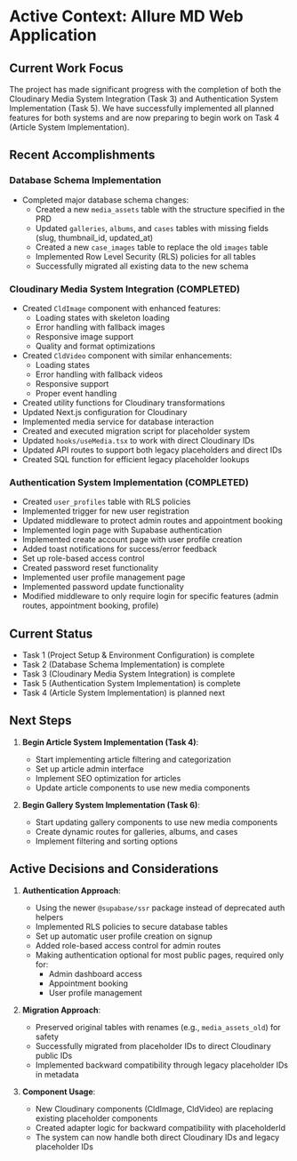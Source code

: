 # Active Context: Allure MD Web Application

## Current Work Focus

The project has made significant progress with the completion of both the Cloudinary Media System Integration (Task 3) and Authentication System Implementation (Task 5). We have successfully implemented all planned features for both systems and are now preparing to begin work on Task 4 (Article System Implementation).

## Recent Accomplishments

### Database Schema Implementation
- Completed major database schema changes:
  - Created a new `media_assets` table with the structure specified in the PRD
  - Updated `galleries`, `albums`, and `cases` tables with missing fields (slug, thumbnail_id, updated_at)
  - Created a new `case_images` table to replace the old `images` table
  - Implemented Row Level Security (RLS) policies for all tables
  - Successfully migrated all existing data to the new schema

### Cloudinary Media System Integration (COMPLETED)
- Created `CldImage` component with enhanced features:
  - Loading states with skeleton loading
  - Error handling with fallback images
  - Responsive image support
  - Quality and format optimizations
- Created `CldVideo` component with similar enhancements:
  - Loading states
  - Error handling with fallback videos
  - Responsive support
  - Proper event handling
- Created utility functions for Cloudinary transformations
- Updated Next.js configuration for Cloudinary
- Implemented media service for database interaction
- Created and executed migration script for placeholder system
- Updated `hooks/useMedia.tsx` to work with direct Cloudinary IDs
- Updated API routes to support both legacy placeholders and direct IDs
- Created SQL function for efficient legacy placeholder lookups

### Authentication System Implementation (COMPLETED)
- Created `user_profiles` table with RLS policies
- Implemented trigger for new user registration
- Updated middleware to protect admin routes and appointment booking
- Implemented login page with Supabase authentication
- Implemented create account page with user profile creation
- Added toast notifications for success/error feedback
- Set up role-based access control
- Created password reset functionality
- Implemented user profile management page
- Implemented password update functionality
- Modified middleware to only require login for specific features (admin routes, appointment booking, profile)

## Current Status
- Task 1 (Project Setup & Environment Configuration) is complete
- Task 2 (Database Schema Implementation) is complete
- Task 3 (Cloudinary Media System Integration) is complete
- Task 5 (Authentication System Implementation) is complete
- Task 4 (Article System Implementation) is planned next

## Next Steps

1. **Begin Article System Implementation (Task 4)**:
   - Start implementing article filtering and categorization
   - Set up article admin interface
   - Implement SEO optimization for articles
   - Update article components to use new media components

2. **Begin Gallery System Implementation (Task 6)**:
   - Start updating gallery components to use new media components
   - Create dynamic routes for galleries, albums, and cases
   - Implement filtering and sorting options

## Active Decisions and Considerations

1. **Authentication Approach**:
   - Using the newer `@supabase/ssr` package instead of deprecated auth helpers
   - Implemented RLS policies to secure database tables
   - Set up automatic user profile creation on signup
   - Added role-based access control for admin routes
   - Making authentication optional for most public pages, required only for:
     - Admin dashboard access
     - Appointment booking
     - User profile management

2. **Migration Approach**:
   - Preserved original tables with renames (e.g., `media_assets_old`) for safety
   - Successfully migrated from placeholder IDs to direct Cloudinary public IDs
   - Implemented backward compatibility through legacy placeholder IDs in metadata

3. **Component Usage**:
   - New Cloudinary components (CldImage, CldVideo) are replacing existing placeholder components
   - Created adapter logic for backward compatibility with placeholderId
   - The system can now handle both direct Cloudinary IDs and legacy placeholder IDs 
